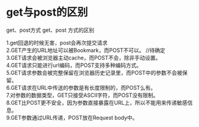 # get与post的区别
get、post方式 get、post 方式的区别

1.get回退的时候无害，post会再次提交请求  
2.GET产生的URL地址可以被Bookmark，而POST不可以。 //待确定  
3.GET请求会被浏览器主动cache，而POST不会，除非手动设置。  
4.GET请求只能进行url编码，而POST支持多种编码方式。  
5.GET请求参数会被完整保留在浏览器历史记录里，而POST中的参数不会被保留。  
6.GET请求在URL中传送的参数是有长度限制的，而POST么有。  
7.对参数的数据类型，GET只接受ASCII字符，而POST没有限制。  
8.GET比POST更不安全，因为参数直接暴露在URL上，所以不能用来传递敏感信息。  
9.GET参数通过URL传递，POST放在Request body中。  